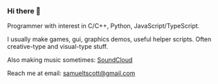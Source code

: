 ### Hi there 👋

<!--
**Nytra/Nytra** is a ✨ _special_ ✨ repository because its `README.md` (this file) appears on your GitHub profile.

Here are some ideas to get you started:

- 🔭 I’m currently working on ...
- 🌱 I’m currently learning ...
- 👯 I’m looking to collaborate on ...
- 🤔 I’m looking for help with ...
- 💬 Ask me about ...
- 📫 How to reach me: ...
- 😄 Pronouns: ...
- ⚡ Fun fact: ...
-->

Programmer with interest in C/C++, Python, JavaScript/TypeScript.

I usually make games, gui, graphics demos, useful helper scripts. Often creative-type and visual-type stuff.

Also making music sometimes: [SoundCloud](https://soundcloud.com/nytra-xr)

Reach me at email: [samueltscott@gmail.com](mailto:samueltscott@gmail.com)

<!--![Nyan Cat](https://wallpapercave.com/wp/wp1833274.png)-->
